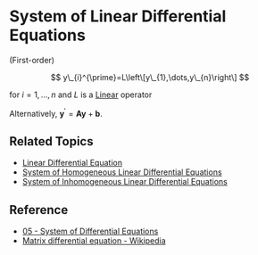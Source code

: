 # System of Linear Differential Equations

(First-order)

$$
y\_{i}^{\prime}=L\left\[y\_{1},\dots,y\_{n}\right\]
$$

for $i=1,\dots,n$ and $L$ is a [Linear](../../../Linear%20Transformation.md) operator

Alternatively, $\mathbf{y}^{\prime}=\mathbf{A}\mathbf{y}+\mathbf{b}$.

## Related Topics

* [Linear Differential Equation](../Linear%20Differential%20Equation.md)
* [System of Homogeneous Linear Differential Equations](System%20of%20Homogeneous%20Linear%20Differential%20Equations.md)
* [System of Inhomogeneous Linear Differential Equations](System%20of%20Inhomogeneous%20Linear%20Differential%20Equations.md)

## Reference

* [05 - System of Differential Equations](../../../../../00%20-%20Summary/SCMA104%20-%20System%20of%20Ordinary%20Differential%20Equations%20and%20Applications%20in%20Medical%20Science/05%20-%20System%20of%20Differential%20Equations.md)
* [Matrix differential equation - Wikipedia](https://en.wikipedia.org/wiki/Matrix_differential_equation)
